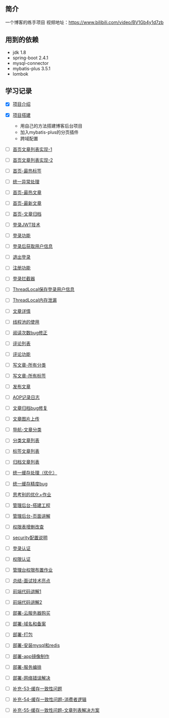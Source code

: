 ## 简介

一个博客的练手项目
视频地址：https://www.bilibili.com/video/BV1Gb4y1d7zb

## 用到的依赖

- jdk 1.8
- spring-boot 2.4.1
- mysql-connector
- mybatis-plus 3.5.1
- lombok

## 学习记录

- [x] [项目介绍](https://www.bilibili.com/video/BV1Gb4y1d7zb?p=1)
- [x] [项目搭建](https://www.bilibili.com/video/BV1Gb4y1d7zb?p=2)
  - 用自己的方法搭建博客后台项目
  - 加入mybatis-plus的分页插件
  - 跨域配置
- [ ] [首页文章列表实现-1](https://www.bilibili.com/video/BV1Gb4y1d7zb?p=3)
- [ ] [首页文章列表实现-2](https://www.bilibili.com/video/BV1Gb4y1d7zb?p=4)
- [ ] [首页-最热标签](https://www.bilibili.com/video/BV1Gb4y1d7zb?p=5)
- [ ] [统一异常处理](https://www.bilibili.com/video/BV1Gb4y1d7zb?p=6)
- [ ] [首页-最热文章](https://www.bilibili.com/video/BV1Gb4y1d7zb?p=7)
- [ ] [首页-最新文章](https://www.bilibili.com/video/BV1Gb4y1d7zb?p=8)
- [ ] [首页-文章归档](https://www.bilibili.com/video/BV1Gb4y1d7zb?p=9)
- [ ] [登录JWT技术](https://www.bilibili.com/video/BV1Gb4y1d7zb?p=10)
- [ ] [登录功能](https://www.bilibili.com/video/BV1Gb4y1d7zb?p=11)
- [ ] [登录后获取用户信息](https://www.bilibili.com/video/BV1Gb4y1d7zb?p=12)
- [ ] [退出登录](https://www.bilibili.com/video/BV1Gb4y1d7zb?p=13)
- [ ] [注册功能](https://www.bilibili.com/video/BV1Gb4y1d7zb?p=14)
- [ ] [登录拦截器](https://www.bilibili.com/video/BV1Gb4y1d7zb?p=15)
- [ ] [ThreadLocal保存登录用户信息](https://www.bilibili.com/video/BV1Gb4y1d7zb?p=16)
- [ ] [ThreadLocal内存泄漏](https://www.bilibili.com/video/BV1Gb4y1d7zb?p=17)
- [ ] [文章详情](https://www.bilibili.com/video/BV1Gb4y1d7zb?p=18)
- [ ] [线程池的使用](https://www.bilibili.com/video/BV1Gb4y1d7zb?p=19)
- [ ] [阅读次数bug修正](https://www.bilibili.com/video/BV1Gb4y1d7zb?p=20)
- [ ] [评论列表](https://www.bilibili.com/video/BV1Gb4y1d7zb?p=21)
- [ ] [评论功能](https://www.bilibili.com/video/BV1Gb4y1d7zb?p=22)
- [ ] [写文章-所有分类](https://www.bilibili.com/video/BV1Gb4y1d7zb?p=23)
- [ ] [写文章-所有标签](https://www.bilibili.com/video/BV1Gb4y1d7zb?p=24)
- [ ] [发布文章](https://www.bilibili.com/video/BV1Gb4y1d7zb?p=25)
- [ ] [AOP记录日志](https://www.bilibili.com/video/BV1Gb4y1d7zb?p=26)
- [ ] [文章归档bug修复](https://www.bilibili.com/video/BV1Gb4y1d7zb?p=27)
- [ ] [文章图片上传](https://www.bilibili.com/video/BV1Gb4y1d7zb?p=28)
- [ ] [导航-文章分类](https://www.bilibili.com/video/BV1Gb4y1d7zb?p=29)
- [ ] [分类文章列表](https://www.bilibili.com/video/BV1Gb4y1d7zb?p=30)
- [ ] [标签文章列表](https://www.bilibili.com/video/BV1Gb4y1d7zb?p=31)
- [ ] [归档文章列表](https://www.bilibili.com/video/BV1Gb4y1d7zb?p=32)
- [ ] [统一缓存处理（优化）](https://www.bilibili.com/video/BV1Gb4y1d7zb?p=33)
- [ ] [统一缓存精度bug](https://www.bilibili.com/video/BV1Gb4y1d7zb?p=34)
- [ ] [思考别的优化+作业](https://www.bilibili.com/video/BV1Gb4y1d7zb?p=35)
- [ ] [管理后台-搭建工程](https://www.bilibili.com/video/BV1Gb4y1d7zb?p=36)
- [ ] [管理后台-页面讲解](https://www.bilibili.com/video/BV1Gb4y1d7zb?p=37)
- [ ] [权限表增删改查](https://www.bilibili.com/video/BV1Gb4y1d7zb?p=38)
- [ ] [security配置说明](https://www.bilibili.com/video/BV1Gb4y1d7zb?p=39)
- [ ] [登录认证](https://www.bilibili.com/video/BV1Gb4y1d7zb?p=40)
- [ ] [权限认证](https://www.bilibili.com/video/BV1Gb4y1d7zb?p=41)
- [ ] [管理台权限布置作业](https://www.bilibili.com/video/BV1Gb4y1d7zb?p=42)
- [ ] [总结-面试技术亮点](https://www.bilibili.com/video/BV1Gb4y1d7zb?p=43)
- [ ] [前端代码讲解1](https://www.bilibili.com/video/BV1Gb4y1d7zb?p=44)
- [ ] [前端代码讲解2](https://www.bilibili.com/video/BV1Gb4y1d7zb?p=45)
- [ ] [部署-云服务器购买](https://www.bilibili.com/video/BV1Gb4y1d7zb?p=46)
- [ ] [部署-域名和备案](https://www.bilibili.com/video/BV1Gb4y1d7zb?p=47)
- [ ] [部署-打包](https://www.bilibili.com/video/BV1Gb4y1d7zb?p=48)
- [ ] [部署-安装mysql和redis](https://www.bilibili.com/video/BV1Gb4y1d7zb?p=49)
- [ ] [部署-app镜像制作](https://www.bilibili.com/video/BV1Gb4y1d7zb?p=50)
- [ ] [部署-服务编排](https://www.bilibili.com/video/BV1Gb4y1d7zb?p=51)
- [ ] [部署-网络错误解决](https://www.bilibili.com/video/BV1Gb4y1d7zb?p=52)
- [ ] [补充-53-缓存一致性问题](https://www.bilibili.com/video/BV1Gb4y1d7zb?p=53)
- [ ] [补充-54-缓存一致性问题-消费者逻辑](https://www.bilibili.com/video/BV1Gb4y1d7zb?p=54)
- [ ] [补充-55-缓存一致性问题-文章列表解决方案](https://www.bilibili.com/video/BV1Gb4y1d7zb?p=55)




